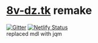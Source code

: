 # [8v-dz.tk](https://github.com/8-v/8v) remake

[![Gitter](https://badges.gitter.im/8v2/community.svg)](https://gitter.im/8v2/community?utm_source=badge&utm_medium=badge&utm_campaign=pr-badge)
[![Netlify Status](https://api.netlify.com/api/v1/badges/1fb5a416-98df-4429-b384-e7964a52408d/deploy-status)](https://app.netlify.com/sites/hopeful-carson-e28ecb/deploys)  
replaced mdl with jqm
